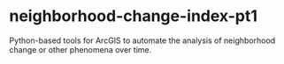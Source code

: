 # neighborhood-change-index-pt1
Python-based tools for ArcGIS to automate the analysis of neighborhood change or other phenomena over time.
